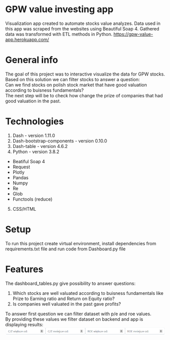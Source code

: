 # GPW value investing app
Visualization app created to automate stocks value analyzes. Data used in this app was scraped from the websites using Beautiful Soap 4. Gathered data was transformed with ETL methods in Python.
https://gpw-value-app.herokuapp.com/

# General info
   The goal of this project was to interactive visualize the data for GPW stocks.  
   Based on this solution we can filter stocks to answer a question:  
   Can we find stocks on polish stock market that have good valuation according to buisness fundamentals?  
   The next step will be to check how change the prize of companies that had good valuation in the past. 

# Technologies
1.  Dash - version 1.11.0
2.  Dash-bootstrap-components - version 0.10.0
3.  Dash-table - version 4.6.2
4.  Python - version 3.8.2
  * Beatiful Soap 4
  * Request
  * Plotly
  * Pandas
  * Numpy
  * Re
  * Glob
  * Functools (reduce)
5.  CSS/HTML

# Setup
To run this project create virtual environment, install dependencies from requirements.txt file and run code from Dashboard.py file

# Features
The dashboard_tables.py give possibility to answer questions:  
1. Which stocks are well valuated according to buisness fundamentals like Prize to Earning ratio and Return on Equity ratio?  
2. Is companies well valuated in the past gave profits?


To answer first question we can filter dataset with p/e and roe values.  
By providing these values we filter dataset on backend and app is displaying results:  
![alt text](https://github.com/PerczynskiAdam/Value-investing-dash-app/blob/master/images/inputs.png "Logo Title Text 1")

